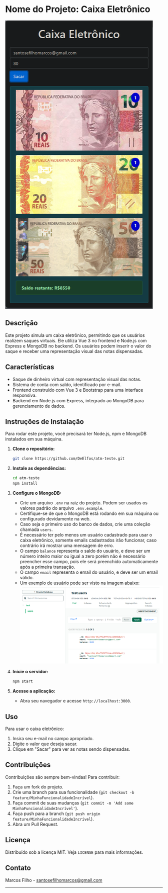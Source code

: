 # Nome do Projeto: Caixa Eletrônico
    
![Exemplo de usuário](/public/readme/img.png)

## Descrição

Este projeto simula um caixa eletrônico, permitindo que os usuários realizem saques virtuais. Ele utiliza Vue 3 no frontend e Node.js com Express e MongoDB no backend. Os usuários podem inserir o valor do saque e receber uma representação visual das notas dispensadas.

## Características

- Saque de dinheiro virtual com representação visual das notas.
- Sistema de conta com saldo, identificado por e-mail.
- Frontend construído com Vue 3 e Bootstrap para uma interface responsiva.
- Backend em Node.js com Express, integrado ao MongoDB para gerenciamento de dados.

## Instruções de Instalação

Para rodar este projeto, você precisará ter Node.js, npm e MongoDB instalados em sua máquina.

1. **Clone o repositório:**
   ```bash
   git clone https://github.com/DeElfos/atm-teste.git
   ```

2. **Instale as dependências:**
   ```bash
   cd atm-teste
   npm install
   ```

3. **Configure o MongoDB:**
    - Crie um arquivo `.env` na raiz do projeto. Podem ser usados os valores padrão do arquivo `.env.example`.
    - Certifique-se de que o MongoDB está rodando em sua máquina ou configurado devidamente na web.
    - Caso seja o primeiro uso do banco de dados, crie uma coleção chamada `users`.
    - É necessário ter pelo menos um usuário cadastrado para usar o caixa eletrônico, somente emails cadastrados irão funcionar, caso contrário irá mostrar uma mensagem de erro.
    - O campo `balance` representa o saldo do usuário, e deve ser um número inteiro maior ou igual a zero porém não é necessário preencher esse campo, pois ele será preenchido automaticamente após a primeira transação.
    - O campo `email` representa o email do usuário, e deve ser um email válido.
    - Um exemplo de usuário pode ser visto na imagem abaixo:
    ![Exemplo de usuário](/public/readme/user_table_mongo.png)

4. **Inicie o servidor:**
   ```bash
   npm start
   ```

5. **Acesse a aplicação:**
    - Abra seu navegador e acesse `http://localhost:3000`.

## Uso

Para usar o caixa eletrônico:

1. Insira seu e-mail no campo apropriado.
2. Digite o valor que deseja sacar.
3. Clique em "Sacar" para ver as notas sendo dispensadas.

## Contribuições

Contribuições são sempre bem-vindas! Para contribuir:

1. Faça um fork do projeto.
2. Crie uma branch para sua funcionalidade (`git checkout -b feature/MinhaFuncionalidadeIncrível`).
3. Faça commit de suas mudanças (`git commit -m 'Add some MinhaFuncionalidadeIncrível'`).
4. Faça push para a branch (`git push origin feature/MinhaFuncionalidadeIncrível`).
5. Abra um Pull Request.

## Licença

Distribuído sob a licença MIT. Veja `LICENSE` para mais informações.

## Contato

Marcos Filho - santosefilhomarcos@gmail.com

---
